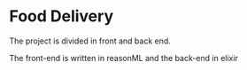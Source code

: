 # Food Delivery

The project is divided in front and back end.

The front-end is written in reasonML and the back-end in elixir
